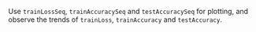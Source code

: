﻿Use `trainLossSeq`, `trainAccuracySeq` and `testAccuracySeq` for plotting, and observe the trends of `trainLoss`, `trainAccuracy` and `testAccuracy`.